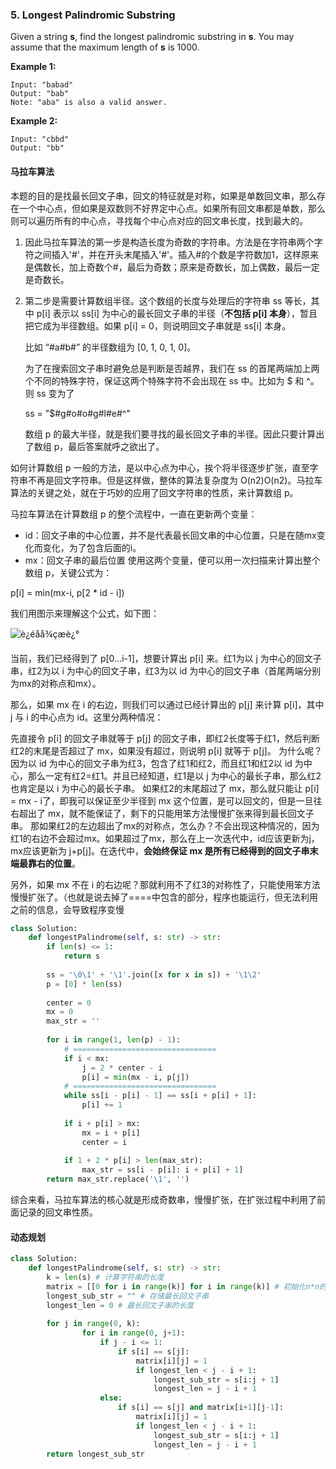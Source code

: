 ### 5. Longest Palindromic Substring

Given a string **s**, find the longest palindromic substring in **s**. You may assume that the maximum length of **s** is 1000.

**Example 1:**

```
Input: "babad"
Output: "bab"
Note: "aba" is also a valid answer.
```

**Example 2:**

```
Input: "cbbd"
Output: "bb"
```

#### 马拉车算法

本题的目的是找最长回文子串，回文的特征就是对称，如果是单数回文串，那么存在一个中心点，但如果是双数则不好界定中心点。如果所有回文串都是单数，那么则可以遍历所有的中心点，寻找每个中心点对应的回文串长度，找到最大的。

1. 因此马拉车算法的第一步是构造长度为奇数的字符串。方法是在字符串两个字符之间插入'#'，并在开头末尾插入'#'。插入#的个数是字符数加1，这样原来是偶数长，加上奇数个#，最后为奇数；原来是奇数长，加上偶数，最后一定是奇数长。

2. 第二步是需要计算数组半径。这个数组的长度与处理后的字符串 ss 等长，其中 p[i] 表示以 ss[i] 为中心的最长回文子串的半径（**不包括 p[i] 本身**），暂且把它成为半径数组。如果 p[i] = 0，则说明回文子串就是 ss[i] 本身。

    比如 “#a#b#” 的半径数组为 [0, 1, 0, 1, 0]。

    为了在搜索回文子串时避免总是判断是否越界，我们在 ss 的首尾两端加上两个不同的特殊字符，保证这两个特殊字符不会出现在 ss 中。比如为 $ 和 ^。则 ss 变为了

    ss = "$#g#o#o#g#l#e#^"

    数组 p 的最大半径，就是我们要寻找的最长回文子串的半径。因此只要计算出了数组 p，最后答案就呼之欲出了。


如何计算数组 p
一般的方法，是以中心点为中心，挨个将半径逐步扩张，直至字符串不再是回文字符串。但是这样做，整体的算法复杂度为 O(n2)O(n2)。马拉车算法的关键之处，就在于巧妙的应用了回文字符串的性质，来计算数组 p。

马拉车算法在计算数组 p 的整个流程中，一直在更新两个变量：

+ id：回文子串的中心位置，并不是代表最长回文串的中心位置，只是在随mx变化而变化，为了包含后面的i。
+ mx：回文子串的最后位置
使用这两个变量，便可以用一次扫描来计算出整个数组 p，关键公式为：

p[i] = min(mx-i, p[2 * id - i])

我们用图示来理解这个公式，如下图： 

![è¿éåå¾çæè¿°](https://img-blog.csdn.net/20180911103132336?watermark/2/text/aHR0cHM6Ly9ibG9nLmNzZG4ubmV0L0hhcHB5Um9ja2luZw==/font/5a6L5L2T/fontsize/400/fill/I0JBQkFCMA==/dissolve/70)

当前，我们已经得到了 p[0…i-1]，想要计算出 p[i] 来。红1为以 j 为中心的回文子串，红2为以 i 为中心的回文子串，红3为以 id 为中心的回文子串（首尾两端分别为mx的对称点和mx）。

那么，如果 mx 在 i 的右边，则我们可以通过已经计算出的 p[j] 来计算 p[i]，其中 j 与 i 的中心点为 id。这里分两种情况：

先直接令 p[i] 的回文子串就等于 p[j] 的回文子串，即红2长度等于红1，然后判断红2的末尾是否超过了 mx，如果没有超过，则说明 p[i] 就等于 p[j]。 
为什么呢？ 
因为以 id 为中心的回文子串为红3，包含了红1和红2，而且红1和红2以 id 为中心，那么一定有红2=红1。并且已经知道，红1是以 j 为中心的最长子串，那么红2也肯定是以 i 为中心的最长子串。
如果红2的末尾超过了 mx，那么就只能让 p[i] = mx - i了，即我可以保证至少半径到 mx 这个位置，是可以回文的，但是一旦往右超出了 mx，就不能保证了，剩下的只能用笨方法慢慢扩张来得到最长回文子串。
那如果红2的左边超出了mx的对称点，怎么办？不会出现这种情况的，因为红1的右边不会超过mx。如果超过了mx，那么在上一次迭代中，id应该更新为j，mx应该更新为 j+p[j]。在迭代中，**会始终保证 mx 是所有已经得到的回文子串末端最靠右的位置**。

另外，如果 mx 不在 i 的右边呢？那就利用不了红3的对称性了，只能使用笨方法慢慢扩张了。（也就是说去掉了====中包含的部分，程序也能运行，但无法利用之前的信息，会导致程序变慢

```python
class Solution:
    def longestPalindrome(self, s: str) -> str:
        if len(s) <= 1:
            return s
        
        ss = '\0\1' + '\1'.join([x for x in s]) + '\1\2'
        p = [0] * len(ss)
        
        center = 0
        mx = 0
        max_str = ''
        
        for i in range(1, len(p) - 1):
            # ================================
            if i < mx:
                j = 2 * center - i
                p[i] = min(mx - i, p[j])
            # ================================
            while ss[i - p[i] - 1] == ss[i + p[i] + 1]:
                p[i] += 1
            
            if i + p[i] > mx:
                mx = i + p[i]
                center = i
            
            if 1 + 2 * p[i] > len(max_str):
                max_str = ss[i - p[i]: i + p[i] + 1]
        return max_str.replace('\1', '')
```

综合来看，马拉车算法的核心就是形成奇数串，慢慢扩张，在扩张过程中利用了前面记录的回文串性质。

#### 动态规划

```python
class Solution:
    def longestPalindrome(self, s: str) -> str:
        k = len(s) # 计算字符串的长度 
        matrix = [[0 for i in range(k)] for i in range(k)] # 初始化n*n的列表 
        longest_sub_str = "" # 存储最长回文子串 
        longest_len = 0 # 最长回文子串的长度 
        
        for j in range(0, k): 
                for i in range(0, j+1): 
                    if j - i <= 1:
                        if s[i] == s[j]:
                            matrix[i][j] = 1
                            if longest_len < j - i + 1:
                                longest_sub_str = s[i:j + 1]
                                longest_len = j - i + 1
                    else:
                        if s[i] == s[j] and matrix[i+1][j-1]:
                            matrix[i][j] = 1
                            if longest_len < j - i + 1:
                                longest_sub_str = s[i:j + 1]
                                longest_len = j - i + 1
        return longest_sub_str
```

